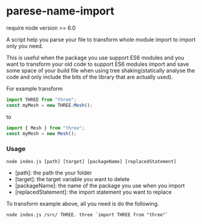 # parese-name-import


require node version >= 6.0

A script help you parse your file to transform whole module import to import only you need.

This is useful when the package you use support ES6 modules and you want to transform your old code to support ES6 modules import and save some space of your build file when using tree shaking(statically analyse the code and only include the bits of the library that are actually used).

For example transform
```js
import THREE from "three";
const myMesh = new THREE.Mesh();
```
to
```js
import { Mesh } from "three";
const myMesh = new Mesh();
```

### Usage
```
node index.js [path] [target] [packageName] [replacedStatement]
```
* [path]: the path the your folder
* [target]: the target variable you want to delete
* [packageName]: the name of the package you use when you import
* [replacedStatement]: the import statement you want to replace

To transform example above, all you need is do the following.
```
node index.js /src/ THREE. three `import THREE from "three"`
```
